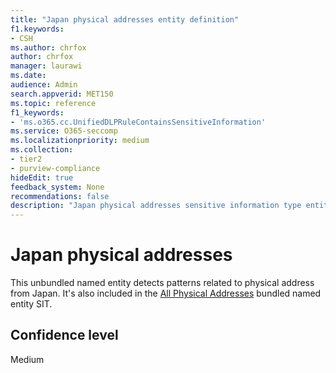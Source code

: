 ```yaml
---
title: "Japan physical addresses entity definition"
f1.keywords:
- CSH
ms.author: chrfox
author: chrfox
manager: laurawi
ms.date:
audience: Admin
search.appverid: MET150
ms.topic: reference
f1_keywords:
- 'ms.o365.cc.UnifiedDLPRuleContainsSensitiveInformation'
ms.service: O365-seccomp
ms.localizationpriority: medium
ms.collection:
- tier2
- purview-compliance
hideEdit: true
feedback_system: None
recommendations: false
description: "Japan physical addresses sensitive information type entity definition."
---
```


# Japan physical addresses

This unbundled named entity detects patterns related to physical address from Japan. It's also included in the [All Physical Addresses](sit-defn-all-physical-addresses.md) bundled named entity SIT.

## Confidence level

Medium